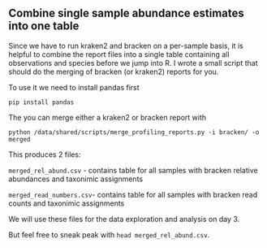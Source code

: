 ## Combine single sample abundance estimates into one table

Since we have to run kraken2 and bracken on a per-sample basis, it is helpful to combine the report files into a single table containing all observations and species before we jump into R. I wrote a small script that should do the merging of bracken (or kraken2) reports for you. 

To use it we need to install pandas first

    pip install pandas

The you can merge either a kraken2 or bracken report with

    python /data/shared/scripts/merge_profiling_reports.py -i bracken/ -o merged

This produces 2 files:

`merged_rel_abund.csv` - contains table for all samples with bracken relative abundances and taxonimic assignments 

`merged_read_numbers.csv`- contains table for all samples with bracken read counts and taxonimic assignments 

We will use these files for the data exploration and analysis on day 3.

But feel free to sneak peak with `head merged_rel_abund.csv`.